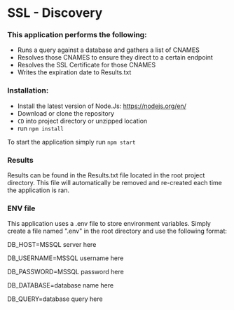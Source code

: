 # SSL - Discovery

### This application performs the following:

  - Runs a query against a database and gathers a list of CNAMES
  - Resolves those CNAMES to ensure they direct to a certain endpoint
  - Resolves the SSL Certificate for those CNAMES
  - Writes the expiration date to Results.txt

### Installation:
  - Install the latest version of Node.Js: https://nodejs.org/en/
  - Download or clone the repository
  - `CD` into project directory or unzipped location
  - run `npm install`

To start the application simply run `npm start`

### Results
Results can be found in the Results.txt file located in the root project directory. This file will automatically be removed and re-created each time the application is ran.

### ENV file
This application uses a .env file to store environment variables. Simply create a file named ".env" in the root directory and use the following format:

DB_HOST=MSSQL server here

DB_USERNAME=MSSQL username here

DB_PASSWORD=MSSQL password here

DB_DATABASE=database name here

DB_QUERY=database query here
